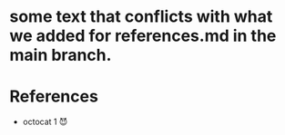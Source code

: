 
some text that conflicts with what we added for references.md in the main branch.
=======
# References

* octocat 1 😈

